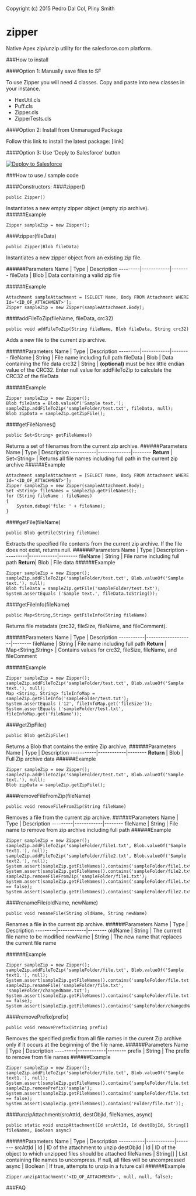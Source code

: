 Copyright (c) 2015 Pedro Dal Col, Pliny Smith

# zipper
Native Apex zip/unzip utility for the salesforce.com platform.

###How to install

####Option 1: Manually save files to SF

To use Zipper you will need 4 classes. Copy and paste into new classes in your instance. 
- HexUtil.cls
- Puff.cls
- Zipper.cls
- ZipperTests.cls 

####Option 2: Install from Unmanaged Package

Follow this link to install the latest package:
[link]

####Option 3: Use 'Deply to Salesforce' button

<a href="https://githubsfdeploy.herokuapp.com?owner=pdalcol&repo=Zipper">
  <img alt="Deploy to Salesforce"
       src="https://raw.githubusercontent.com/afawcett/githubsfdeploy/master/src/main/webapp/resources/img/deploy.png">
</a>

###How to use / sample code

####Constructors:
####zipper()
```Apex
public Zipper()
```
Instantiates a new empty zipper object (empty zip archive).
######Example
```Apex
Zipper sampleZip = new Zipper();
```

####zipper(fileData)
```Apex
public Zipper(Blob fileData)
```
Instantiates a new zipper object from an existing zip file.

######Parameters
Name     |    Type    |     Description
---------|------------|--------
fileData | Blob       |  Data containing a valid zip file

######Example
```Apex
Attachment sampleAttachment = [SELECT Name, Body FROM Attachment WHERE Id='<ID_OF_ATTACHMENT>'];
Zipper sampleZip = new Zipper(sampleAttachment.Body);
```

####addFileToZip(fileName, fileData, crc32)
```Apex
public void addFileToZip(String fileName, Blob fileData, String crc32)
```
Adds a new file to the current zip archive.

######Parameters
Name     |    Type    |     Description
---------|------------|--------
fileName | String     | File name including full path
fileData | Blob       |  Data containing the file data
crc32    | String     |  **(optional)**  must be hex little endian value of the CRC32.  Enter null value for addFileToZip to calculate the CRC32 of the fileData

######Example
```Apex
Zipper sampleZip = new Zipper();
Blob fileData = Blob.valueOf('Sample text.');
sampleZip.addFileToZip('sampleFolder/test.txt', fileData, null);
Blob zipData = sampleZip.getZipFile();
```


####getFileNames()
```Apex
public Set<String> getFileNames()
```
Returns a set of filenames from the current zip archive.
######Parameters
Name       |    Type      |     Description
-----------|--------------|--------
**Return** | Set&lt;String&gt;  | Returns all file names including full path in the current zip archive
######Example
```Apex
Attachment sampleAttachment = [SELECT Name, Body FROM Attachment WHERE Id='<ID_OF_ATTACHMENT>'];
Zipper sampleZip = new Zipper(sampleAttachment.Body);
Set <String> fileNames = sampleZip.getFileNames();
for (String fileName : fileNames)
{
    System.debug('file: ' + fileName);
}
```

####getFile(fileName)
```Apex
public Blob getFile(String fileName)

```
Extracts the specified file contents from the current zip archive.  If the file does not exist, returns null.
######Parameters
Name      |    Type    |     Description
----------|------------|--------
fileName  | String     |     File name including full path
**Return**| Blob       |     File data
######Example
```Apex
Zipper sampleZip = new Zipper();
sampleZip.addFileToZip('sampleFolder/test.txt', Blob.valueOf('Sample text.'), null);
Blob fileData = sampleZip.getFile('sampleFolder/test.txt');
System.assertEquals ('Sample text.', fileData.toString());
```

####getFileInfo(fileName)
```Apex
public Map<String,String> getFileInfo(String fileName)
```
Returns file metadata (crc32, fileSize, fileName, and fileComment).

######Parameters
Name       |    Type            |     Description
-----------|--------------------|--------
fileName   | String             |  File name including full path
**Return** | Map&lt;String,String&gt; |  Contains values for crc32, fileSize, fileName, and fileComment

######Example
```Apex
Zipper sampleZip = new Zipper();
sampleZip.addFileToZip('sampleFolder/test.txt', Blob.valueOf('Sample text.'), null);
Map <String, String> fileInfoMap = sampleZip.getFileInfo('sampleFolder/test.txt');
System.assertEquals ('12', fileInfoMap.get('fileSize'));
System.assertEquals ('sampleFolder/test.txt', fileInfoMap.get('fileName'));
```

####getZipFile()
```Apex
public Blob getZipFile()
```
Returns a Blob that contains the entire Zip archive.
######Parameters
Name       |    Type    |     Description
-----------|------------|--------
**Return** |      Blob  |  Full Zip archive data
######Example
```Apex
Zipper sampleZip = new Zipper();
sampleZip.addFileToZip('sampleFolder/test.txt', Blob.valueOf('Sample text.'), null);
Blob zipData = sampleZip.getZipFile();
```

####removeFileFromZip(fileName)
```Apex
public void removeFileFromZip(String fileName)
```
Removes a file from the current zip archive.
######Parameters
Name     |    Type    |     Description
---------|------------|--------
fileName | String     | File name to remove from zip archive including full path
######Example
```Apex
Zipper sampleZip = new Zipper();
sampleZip.addFileToZip('sampleFolder/file1.txt', Blob.valueOf('Sample text1.'), null);
sampleZip.addFileToZip('sampleFolder/file2.txt', Blob.valueOf('Sample text2.'), null);
System.assert(sampleZip.getFileNames().contains('sampleFolder/file1.txt'));
System.assert(sampleZip.getFileNames().contains('sampleFolder/file2.txt'));
sampleZip.removeFileFromZip('sampleFolder/file1.txt');
System.assert(sampleZip.getFileNames().contains('sampleFolder/file1.txt') == false);
System.assert(sampleZip.getFileNames().contains('sampleFolder/file2.txt'));
```


####renameFile(oldName, newName)
```Apex
public void renameFile(String oldName, String newName)
```
Renames a file in the current zip archive.
######Parameters
Name     |    Type    |     Description
---------|------------|--------
oldName  | String     |  The current file name to be modified
newName  | String     |  The new name that replaces the current file name

######Example
```Apex
Zipper sampleZip = new Zipper();
sampleZip.addFileToZip('sampleFolder/file.txt', Blob.valueOf('Sample text1.'), null);
System.assert(sampleZip.getFileNames().contains('sampleFolder/file.txt'));
sampleZip.renameFile('sampleFolder/file.txt', 'sampleFolder/changedName.txt');
System.assert(sampleZip.getFileNames().contains('sampleFolder/file.txt') == false);
System.assert(sampleZip.getFileNames().contains('sampleFolder/changedName.txt'));
```


####removePrefix(prefix)
```Apex
public void removePrefix(String prefix)

```
Removes the specified prefix from all file names in the curent Zip archive only if it occurs at the beginning of the file name.
######Parameters
Name     |    Type    |     Description
---------|------------|--------
prefix   |   String   |  The prefix to remove from file names
######Example
```Apex
Zipper sampleZip = new Zipper();
sampleZip.addFileToZip('sampleFolder/file.txt', Blob.valueOf('Sample text1.'), null);
System.assert(sampleZip.getFileNames().contains('sampleFolder/file.txt'));
sampleZip.removePrefix('sample');
System.assert(sampleZip.getFileNames().contains('sampleFolder/file.txt') == false);
System.assert(sampleZip.getFileNames().contains('Folder/file.txt'));
```


####unzipAttachment(srcAttId, destObjId, fileNames, async)
```Apex
public static void unzipAttachment(Id srcAttId, Id destObjId, String[] fileNames, Boolean async)

```
######Parameters
Name       |    Type    |     Description
-----------|------------|--------
srcAttId   | Id         |  ID of the attachment to unzip 
destObjId  | Id         |  ID of the object to which unzipped files should be attached
fileNames  | String[]   |  List containing file names to uncompress.  If null, all files will be uncompressed
async      | Boolean    |  If true, attempts to unzip in a future call
######Example
```Apex
Zipper.unzipAttachment('<ID_OF_ATTACHMENT>', null, null, false);
```


###FAQ